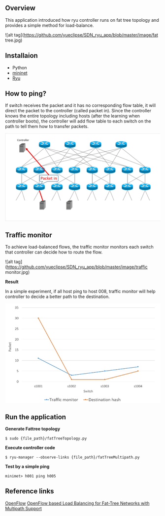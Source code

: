 Overview
---------
This application introduced how ryu controller runs on fat tree topology and provides a simple method for load-balance.

![alt tag](https://github.com/yueclipse/SDN_ryu_app/blob/master/image/fat tree.jpg)

Installaion
---------
* Python
* [mininet](http://mininet.org/download/)
* [Ryu](https://osrg.github.io/ryu/)

How to ping?
---------
If switch receives the packet and it has no corresponding flow table, it will direct the packet to the controller (called packet in).
Since the controller knows the entire topology including hosts (after the learning when controller boots), the controller will add flow table to each switch on the path to tell them how to transfer packets.

![alt tag](https://github.com/yueclipse/SDN_ryu_app/blob/master/image/ping.gif)

Traffic monitor
---------
To achieve load-balanced flows, the traffic monitor monitors each switch that controller can decide how to route the flow.

![alt tag](https://github.com/yueclipse/SDN_ryu_app/blob/master/image/traffic monitor.jpg)

**Result**

In a simple experiment, if all host ping to host 008, traffic monitor will help controller to decide a better path to the destination.

![alt tag](https://github.com/yueclipse/SDN_ryu_app/blob/master/image/result.jpg)

Run the application
---------
**Generate Fattree topology**

    $ sudo {file_path}/fatTreeTopology.py

**Execute controller code**

    $ ryu-manager --observe-links {file_path}/fatTreeMultipath.py

**Test by a simple ping**

    minimet> h001 ping h005

Reference links
---------
[OpenFlow](https://www.opennetworking.org/sdn-resources/openflow)
[OpenFlow based Load Balancing for Fat-Tree Networks with Multipath Support](http://users.cis.fiu.edu/~pand/publications/13icc-yu.pdf)
